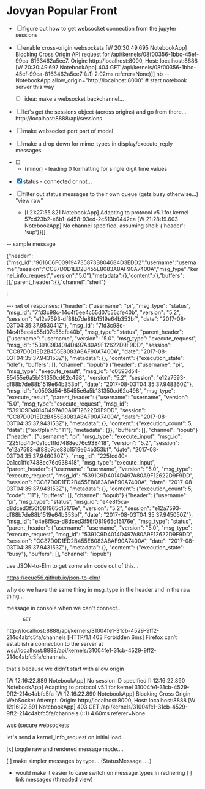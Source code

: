 # Jovyan Popular Front

- [ ] figure out how to get websocket connection from the jupyter sessions 
- [ ] enable cross-origin websockets
    [W 20:30:49.695 NotebookApp] Blocking Cross Origin API request for /api/kernels/08f00356-1bbc-45ef-99ca-8163462a5ee7.  Origin: http://localhost:8000, Host: localhost:8888
    [W 20:30:49.697 NotebookApp] 404 GET /api/kernels/08f00356-1bbc-45ef-99ca-8163462a5ee7 (::1) 2.02ms referer=None)]]
  nb --NotebookApp.allow_origin="http://localhost:8000" # start notebook server this way
    - [ ] idea: make a websocket backchannel...

- [ ] let's get the sessions object (across origins) and go from there...
    http://localhost:8888/api/sessions
- [ ] make websocket port part of model
- [ ] make a drop down for mime-types in display/execute_reply messages
- [ ] - (minor)  - leading 0 formatting  for single digit time values

- [x] status - connected or not...
- [ ] filter out status messages to their own queue (gets busy otherwise...)
  "view raw"



    - [I 21:27:55.821 NotebookApp] Adapting to protocol v5.1 for kernel 57cd23b2-e6b1-4458-93ed-2c513b0442ca [W 21:28:19.603 NotebookApp] No channel specified, assuming shell:
      {'header': 'sup'}}]]


-- sample message

{"header":{"msg_id":"9616C6F009194735873B804684D3EDD2","username":"username","session":"CC87D0D1ED2B455E8083A8AF90A7400A","msg_type":"kernel_info_request","version":"5.0"},"metadata":{},"content":{},"buffers":[],"parent_header":{},"channel":"shell"}

i

--- set of responses:
{"header": {"username": "pi", "msg_type": "status", "msg_id": "7fd3c98c-14c4f5ee4c55d07c55cfe40b", "version": "5.2", "session": "e12a7593-df88b7de88b1519e64b353bf", "date": "2017-08-03T04:35:37.953041Z"}, "msg_id": "7fd3c98c-14c4f5ee4c55d07c55cfe40b", "msg_type": "status", "parent_header": {"username": "username", "version": "5.0", "msg_type": "execute_request", "msg_id": "5391C9D4014D497A80A9F12622D9F9DD", "session": "CC87D0D1ED2B455E8083A8AF90A7400A", "date": "2017-08-03T04:35:37.943153Z"}, "metadata": {}, "content": {"execution_state": "idle"}, "buffers": [], "channel": "iopub"}
{"header": {"username": "pi", "msg_type": "execute_result", "msg_id": "c0593d54-85455e6a5b131350cd62c498", "version": "5.2", "session": "e12a7593-df88b7de88b1519e64b353bf", "date": "2017-08-03T04:35:37.948360Z"}, "msg_id": "c0593d54-85455e6a5b131350cd62c498", "msg_type": "execute_result", "parent_header": {"username": "username", "version": "5.0", "msg_type": "execute_request", "msg_id": "5391C9D4014D497A80A9F12622D9F9DD", "session": "CC87D0D1ED2B455E8083A8AF90A7400A", "date": "2017-08-03T04:35:37.943153Z"}, "metadata": {}, "content": {"execution_count": 5, "data": {"text/plain": "11"}, "metadata": {}}, "buffers": [], "channel": "iopub"}
{"header": {"username": "pi", "msg_type": "execute_input", "msg_id": "225fcd40-0a1cc1ffd7488ec76c938418", "version": "5.2", "session": "e12a7593-df88b7de88b1519e64b353bf", "date": "2017-08-03T04:35:37.946030Z"}, "msg_id": "225fcd40-0a1cc1ffd7488ec76c938418", "msg_type": "execute_input", "parent_header": {"username": "username", "version": "5.0", "msg_type": "execute_request", "msg_id": "5391C9D4014D497A80A9F12622D9F9DD", "session": "CC87D0D1ED2B455E8083A8AF90A7400A", "date": "2017-08-03T04:35:37.943153Z"}, "metadata": {}, "content": {"execution_count": 5, "code": "11"}, "buffers": [], "channel": "iopub"}
{"header": {"username": "pi", "msg_type": "status", "msg_id": "e4e8f5ca-d8dced3f56f081965c15176e", "version": "5.2", "session": "e12a7593-df88b7de88b1519e64b353bf", "date": "2017-08-03T04:35:37.945050Z"}, "msg_id": "e4e8f5ca-d8dced3f56f081965c15176e", "msg_type": "status", "parent_header": {"username": "username", "version": "5.0", "msg_type": "execute_request", "msg_id": "5391C9D4014D497A80A9F12622D9F9DD", "session": "CC87D0D1ED2B455E8083A8AF90A7400A", "date": "2017-08-03T04:35:37.943153Z"}, "metadata": {}, "content": {"execution_state": "busy"}, "buffers": [], "channel": "iopub"}


use JSON-to-Elm to get some elm code out of this...

https://eeue56.github.io/json-to-elm/


why do we have the same thing in msg_type in the header and in the raw thing...


message in console when we can't connect...

          GET 
http://localhost:8888/api/kernels/31004fe1-31cb-4529-9ff2-214c4abfc5fa/channels [HTTP/1.1 403 Forbidden 6ms]
Firefox can’t establish a connection to the server at ws://localhost:8888/api/kernels/31004fe1-31cb-4529-9ff2-214c4abfc5fa/channels.  

that's because we didn't start with allow origin


[W 12:16:22.889 NotebookApp] No session ID specified
[I 12:16:22.890 NotebookApp] Adapting to protocol v5.1 for kernel 31004fe1-31cb-4529-9ff2-214c4abfc5fa
[W 12:16:22.890 NotebookApp] Blocking Cross Origin WebSocket Attempt.  Origin: http://localhost:8000, Host: localhost:8888
[W 12:16:22.891 NotebookApp] 403 GET /api/kernels/31004fe1-31cb-4529-9ff2-214c4abfc5fa/channels (::1) 4.60ms referer=None


wss (secure websockets


let's send a kernel_info_request on initial load...

[x] toggle raw and rendered message mode....

[ ] make simpler messages by type... (StatusMessage ....)
  - would make it easier to case switch on message types in rednering
[ ] link messages (threaded view)




